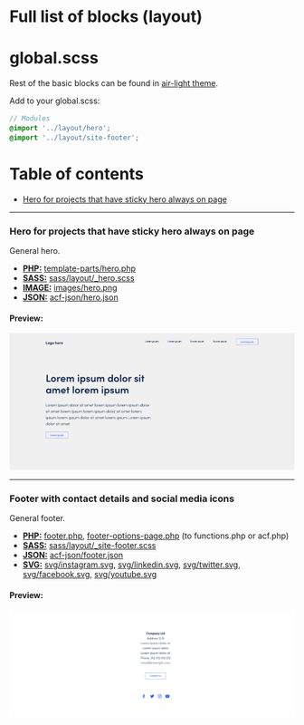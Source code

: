 # Full list of blocks (layout)

# global.scss

Rest of the basic blocks can be found in [air-light theme](https://github.com/digitoimistodude/air-light).

Add to your global.scss:

``` scss
// Modules
@import '../layout/hero';
@import '../layout/site-footer';
```

# Table of contents

- [Hero for projects that have sticky hero always on page](#hero-for-projects-that-have-sticky-hero-always-on-page)

---

### Hero for projects that have sticky hero always on page

General hero.

- **[PHP:](/php)** [template-parts/hero.php](php/template-parts/hero.php)
- **[SASS:](/sass)** [sass/layout/_hero.scss](sass/layout/_hero.scss)
- **[IMAGE:](/images)** [images/hero.png](images/hero.png)
- **[JSON:](/json)** [acf-json/hero.json](acf-json/hero.json)

#### Preview:

![hero](https://github.com/digitoimistodude/cooking-book/raw/master/images/hero.png "hero")

---

### Footer with contact details and social media icons

General footer.

- **[PHP:](/php)** [footer.php](php/footer.php), [footer-options-page.php](php/footer-options-page.php) (to functions.php or acf.php)
- **[SASS:](/sass)** [sass/layout/_site-footer.scss](sass/layout/_site-footer.scss)
- **[JSON:](/json)** [acf-json/footer.json](acf-json/footer.json)
- **[SVG:](/svg)** [svg/instagram.svg](svg/instagram.svg), [svg/linkedin.svg](svg/linkedin.svg), [svg/twitter.svg](svg/twitter.svg), [svg/facebook.svg](svg/facebook.svg), [svg/youtube.svg](svg/youtube.svg)

#### Preview:

![footer](https://github.com/digitoimistodude/cooking-book/raw/master/images/footer.png "footer")
